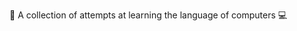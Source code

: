 💾 A collection of attempts at learning the language of computers 💻

<!---
Regenrok/Regenrok is a ✨ special ✨ repository because its `README.md` (this file) appears on your GitHub profile.
You can click the Preview link to take a look at your changes.
--->
